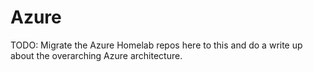 # Azure

TODO: Migrate the Azure Homelab repos here to this and do a write up about the overarching Azure architecture.
